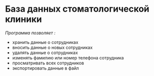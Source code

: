 # База данных стоматологической клиники #

*Программа позволяет :*

- хранить данные о сотрудниках
- вносить данные о новых сотрудниках
- удалять данные о сотрудниках
- изменять фамилию или номер телефона сотрудника
- просматривать всех сотрудников
- экспортировать данные в файл
